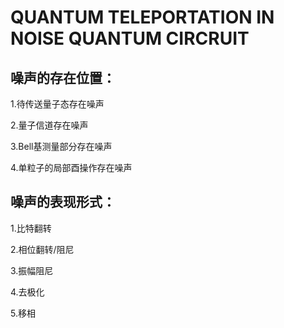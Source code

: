 # QUANTUM TELEPORTATION IN NOISE QUANTUM CIRCRUIT
## 噪声的存在位置：
1.待传送量子态存在噪声

2.量子信道存在噪声

3.Bell基测量部分存在噪声

4.单粒子的局部酉操作存在噪声

## 噪声的表现形式：
1.比特翻转

2.相位翻转/阻尼

3.振幅阻尼

4.去极化

5.移相

